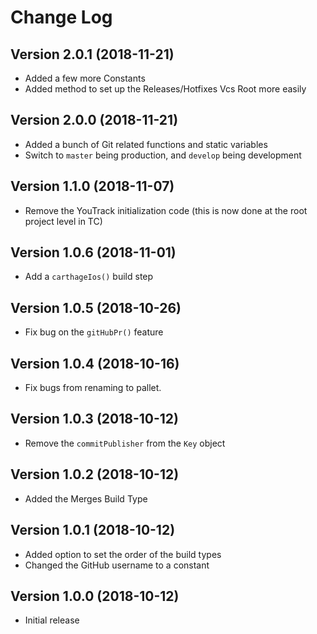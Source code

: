 # Change Log

## Version 2.0.1 (2018-11-21)

-   Added a few more Constants
-   Added method to set up the Releases/Hotfixes Vcs Root more easily  

## Version 2.0.0 (2018-11-21)

-   Added a bunch of Git related functions and static variables
-   Switch to `master` being production, and `develop` being development

## Version 1.1.0 (2018-11-07)

-   Remove the YouTrack initialization code (this is now done at the root project level in TC)

## Version 1.0.6 (2018-11-01)

-   Add a `carthageIos()` build step

## Version 1.0.5 (2018-10-26)

-   Fix bug on the `gitHubPr()` feature

## Version 1.0.4 (2018-10-16)

-   Fix bugs from renaming to pallet. 

## Version 1.0.3 (2018-10-12)

-   Remove the `commitPublisher` from the `Key` object

## Version 1.0.2 (2018-10-12)

-   Added the Merges Build Type

## Version 1.0.1 (2018-10-12)

-   Added option to set the order of the build types
-   Changed the GitHub username to a constant

## Version 1.0.0 (2018-10-12)

-   Initial release